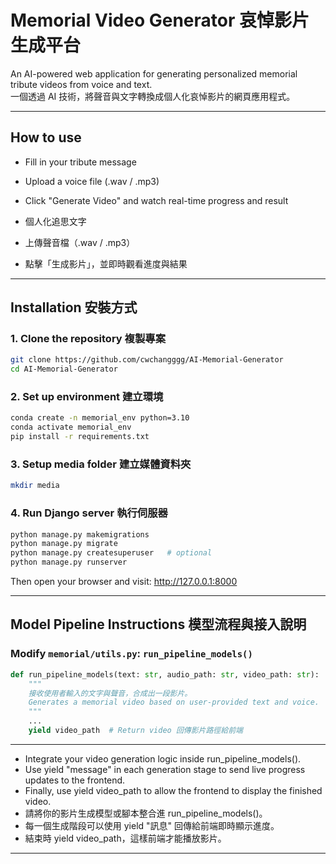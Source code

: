 # Memorial Video Generator 哀悼影片生成平台

An AI-powered web application for generating personalized memorial tribute videos from voice and text.  
一個透過 AI 技術，將聲音與文字轉換成個人化哀悼影片的網頁應用程式。

---
## How to use

- Fill in your tribute message

- Upload a voice file (.wav / .mp3)

- Click "Generate Video" and watch real-time progress and result

- 個人化追思文字

- 上傳聲音檔（.wav / .mp3）

- 點擊「生成影片」，並即時觀看進度與結果

---
## Installation 安裝方式

### 1. Clone the repository 複製專案
```bash
git clone https://github.com/cwchangggg/AI-Memorial-Generator
cd AI-Memorial-Generator
```

### 2. Set up environment 建立環境
```bash
conda create -n memorial_env python=3.10
conda activate memorial_env
pip install -r requirements.txt
```

### 3. Setup media folder 建立媒體資料夾
```bash
mkdir media
```
### 4. Run Django server 執行伺服器
```bash
python manage.py makemigrations
python manage.py migrate
python manage.py createsuperuser   # optional
python manage.py runserver
```
Then open your browser and visit:
http://127.0.0.1:8000 

---
## Model Pipeline Instructions 模型流程與接入說明

### Modify `memorial/utils.py`: `run_pipeline_models()`  

```python
def run_pipeline_models(text: str, audio_path: str, video_path: str):
    """
    接收使用者輸入的文字與聲音，合成出一段影片。
    Generates a memorial video based on user-provided text and voice.
    """
	...
    yield video_path  # Return video 回傳影片路徑給前端
```

---
 
- Integrate your video generation logic inside run_pipeline_models().
- Use yield "message" in each generation stage to send live progress updates to the frontend.
- Finally, use yield video_path to allow the frontend to display the finished video.
- 請將你的影片生成模型或腳本整合進 run_pipeline_models()。
- 每一個生成階段可以使用 yield "訊息" 回傳給前端即時顯示進度。
- 結束時 yield video_path，這樣前端才能播放影片。

---
